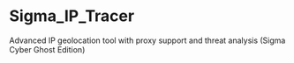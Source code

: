 # Sigma_IP_Tracer
Advanced IP geolocation tool with proxy support and threat analysis (Sigma Cyber Ghost Edition)

